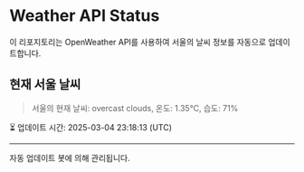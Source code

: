 
# Weather API Status

이 리포지토리는 OpenWeather API를 사용하여 서울의 날씨 정보를 자동으로 업데이트합니다.

## 현재 서울 날씨
> 서울의 현재 날씨: overcast clouds, 온도: 1.35°C, 습도: 71%

⏳ 업데이트 시간: 2025-03-04 23:18:13 (UTC)

---
자동 업데이트 봇에 의해 관리됩니다.
